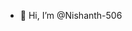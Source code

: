 - 👋 Hi, I’m @Nishanth-506


<!---
Nishanth-506/Nishanth-506 is a ✨ special ✨ repository because its `README.md` (this file) appears on your GitHub profile.
You can click the Preview link to take a look at your changes.
--->
